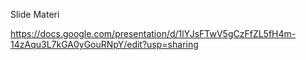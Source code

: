 Slide Materi

https://docs.google.com/presentation/d/1lYJsFTwV5gCzFfZL5fH4m-14zAqu3L7kGA0yGouRNpY/edit?usp=sharing
